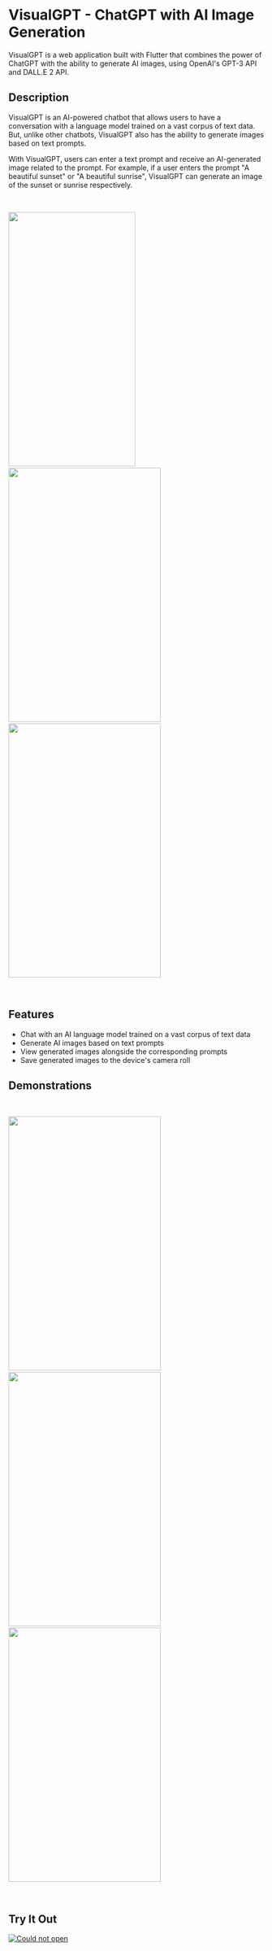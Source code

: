 # VisualGPT - ChatGPT with AI Image Generation

VisualGPT is a web application built with Flutter that combines the power of ChatGPT with the ability to generate AI images, using OpenAI's GPT-3 API and DALL.E 2 API.

## Description

VisualGPT is an AI-powered chatbot that allows users to have a conversation with a language model trained on a vast corpus of text data. But, unlike other chatbots, VisualGPT also has the ability to generate images based on text prompts.

With VisualGPT, users can enter a text prompt and receive an AI-generated image related to the prompt. For example, if a user enters the prompt "A beautiful sunset" or "A beautiful sunrise", VisualGPT can generate an image of the sunset or sunrise respectively.

<br>

<img src="https://cdn.discordapp.com/attachments/1091358303063396496/1094578812563488868/1.jpg" height="500" width="250"/> &nbsp; <img src="https://cdn.discordapp.com/attachments/1091358303063396496/1094580785824141352/5.jpg" height="500" width="300"/> &nbsp; <img src="https://cdn.discordapp.com/attachments/1091358303063396496/1094580786042253402/6.jpg" height="500" width="300"/>

<br>

## Features

* Chat with an AI language model trained on a vast corpus of text data
* Generate AI images based on text prompts
* View generated images alongside the corresponding prompts
* Save generated images to the device's camera roll

## Demonstrations

<br>

<img src="https://cdn.discordapp.com/attachments/1091358303063396496/1094578811766571008/3.jpg" height="500" width="300"/> &nbsp; <img src="https://cdn.discordapp.com/attachments/1091358303063396496/1094578812005658654/4.jpg" height="500" width="300"/> &nbsp; <img src="https://cdn.discordapp.com/attachments/1091358303063396496/1094578812290867240/2.jpg" height="500" width="300"/>

<br>

## Try It Out

[![Could not open](https://cdn.discordapp.com/attachments/1091358303063396496/1094596310067331162/Click-Here-PNG.png)](https://visualgpt.netlify.app/#/)
